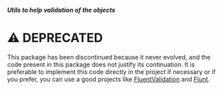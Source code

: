 ***Utils to help validation of the objects***

# :warning: DEPRECATED

This package has been discontinued because it never evolved, and the code present in this package does not justify its continuation. It is preferable to implement this code directly in the project if necessary or if you prefer, you can use a good projects like [FluentValidation](https://www.nuget.org/packages/FluentValidation) and [Flunt](https://www.nuget.org/packages/Flunt).
